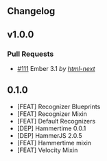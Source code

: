 Changelog
---------

## v1.0.0

### Pull Requests

- [#111](https://github.com/html-next/ember-gestures/pull/111)  Ember 3.1  *by [html-next](https://github.com/html-next)*

## 0.1.0

- [FEAT] Recognizer Blueprints
- [FEAT] Recognizer Mixin
- [FEAT] Default Recognizers
- [DEP]  Hammertime 0.0.1
- [DEP]  HammerJS 2.0.5
- [FEAT] Hammertime mixin
- [FEAT] Velocity Mixin

